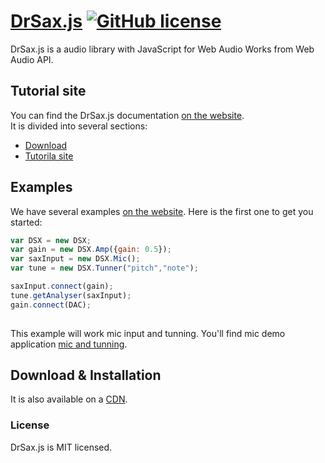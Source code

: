 # [DrSax.js](https://drsax.github.io/DrSAX/lib.1.8.html) [![GitHub license](https://img.shields.io/badge/license-MIT-blue.svg)](https://drsax.github.io/DrSAX/lib.1.8.html)

DrSax.js is a  audio library with JavaScript for Web Audio Works from Web Audio API.



## Tutorial site

You can find the DrSax.js documentation [on the website](https://drsax.github.io/DrSAX/lib.1.8.html).  
It is divided into several sections:

* [Download](https://drwebsax.github.io/DrSax.js/js/drsax.1.9.1.21.js)
* [Tutorila site](https://drsax.github.io/DrSAX/lib.1.8.html)

## Examples

We have several examples [on the website](https://drsax.github.io/DrSAX/lib.1.8.html). Here is the first one to get you started:

```jsx
var DSX = new DSX;
var gain = new DSX.Amp({gain: 0.5});
var saxInput = new DSX.Mic();
var tune = new DSX.Tunner("pitch","note");

saxInput.connect(gain);
tune.getAnalyser(saxInput);
gain.connect(DAC);                
      
```

This example will work mic input and tunning.
You'll find mic demo application [mic and tunning](https://drsax.github.io/DrSAX/lib.1.8.html#micstart). 

## Download & Installation

It is also available on a [CDN](https://drwebsax.github.io/DrSax.js/js/drsax.1.9.1.21.js).

### License

DrSax.js is MIT licensed.

